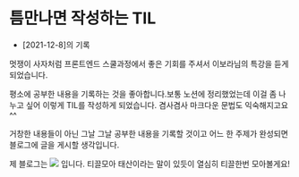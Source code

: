 # 틈만나면 작성하는 TIL

- [2021-12-8]의 기록

멋쟁이 사자처럼 프론트엔드 스쿨과정에서 좋은 기회를 주셔서 이보라님의 특강을 듣게되었습니다.

평소에 공부한 내용을 기록하는 것을 좋아합니다.보통 노션에 정리했었는데 이걸 좀 나누고 싶어 이렇게 TIL를 작성하게 되었습니다. 겸사겸사 마크다운 문법도 익숙해지고요 ^^

거창한 내용들이 아닌 그날 그날 공부한 내용을 기록할 것이고 어느 한 주제가 완성되면 블로그에 글을 게시할 생각입니다.

제 블로그는 <a href="https://velog.io/@yooss2006 "> <img src="https://img.shields.io/badge/-blog-green"></a> 입니다. 티끌모아 태산이라는 말이 있듯이 열심히 티끌한번 모아볼게요!

